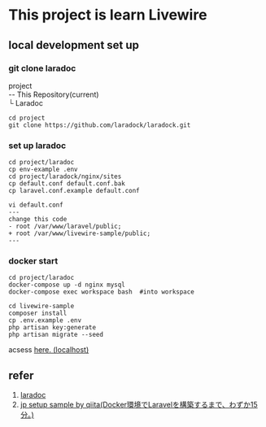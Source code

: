 # This project is learn Livewire

## local development set up
### git clone laradoc 
 project  
 -- This Repository(current)  
 └ Laradoc
 ```
 cd project
 git clone https://github.com/laradock/laradock.git
 ```
### set up laradoc
 ```
 cd project/laradoc
 cp env-example .env
 cd project/laradock/nginx/sites
 cp default.conf default.conf.bak
 cp laravel.conf.example default.conf
 
 vi default.conf
 ---
 change this code
 - root /var/www/laravel/public;
 + root /var/www/livewire-sample/public;
 ---
 ```
### docker start
 ```
 cd project/laradoc
 docker-compose up -d nginx mysql
 docker-compose exec workspace bash  #into workspace
  
 cd livewire-sample
 composer install
 cp .env.example .env
 php artisan key:generate
 php artisan migrate --seed
 ```
 acsess [here. (localhost)](http://localhost/)
 

## refer    
 1. [laradoc](http://laradock.io/)
 1. [jp setup sample by qiita(Docker環境でLaravelを構築するまで、わずか15分。)](https://qiita.com/hosono/items/dd404f3f074722ef989d)
